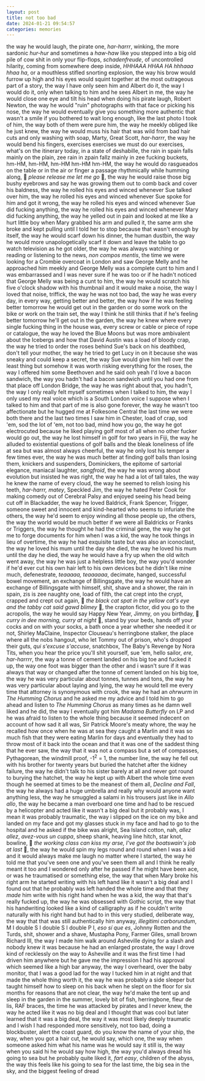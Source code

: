 ```yaml
---
layout: post
title: not too bad
date: 2024-01-21 09:54:57
categories: memories
---
```


the way he would laugh, the pirate one, *har-harrr*, winking, the more
sardonic *hur-hur* and sometimes a *haw-haw* like you stepped into a
big old pile of cow shit in only your flip-flops, *schadenfreude*, of
uncontrolled hilarity, coming from somewhere deep inside, *HHHAAA HHAA
HA hhhaaa hhaa ha*, or a mouthless stifled snorting explosion, the way
his brow would furrow up high and his eyes would squint together at
the most outrageous part of a story, the way I have only seen him and
Albert do it, the way I would do it, only when talking to him and he
sees Albert in me, the way he would close one eye and tilt his head
when doing his pirate laugh, Robert Newton, the way he would "ruin"
photographs with that face or picking his nose, the way he would
eventually give you something more authentic that wasn't a smile if
you bothered to wait long enough, like the last photo I took of him,
the way both of them were pure him, the way he meekly obliged like he
just knew, the way he would muss his hair that was wild from bad hair
cuts and only washing with soap, Marty, Great Scott, *har-harrr*, the
way he would bend his fingers, exercises exercises we must do our
exercises, what's on the itinerary today, in a state of deshabille,
the rain in spain falls mainly on the plain, zee rain in zpain fallz
mainly in zee fucking buckets, hm-HM, hm-HM, hm-HM hm-HM hm-HM, the
way he would do rasgueados on the table or in the air or finger a
passage rhythmically while humming along, 🎵 *please release me let me
go* 🎵, the way he would raise those big bushy eyebrows and say he was
growing them out to comb back and cover his baldness, the way he
rolled his eyes and winced whenever Sue talked over him, the way he
rolled his eyes and winced whenever Sue spoke for him and got it
wrong, the way he rolled his eyes and winced whenever Sue did fucking
anything, the way he rolled his eyes and winced whenever Mary did
fucking anything, the way he yelled out in pain and looked at me like
a hurt little boy when Mary grabbed his arm and pulled it, the same
arm she broke and kept pulling until I told her to stop because that
wasn't enough by itself, the way he would scarf down his dinner, the
human dustbin, the way he would more unapologetically scarf it down
and leave the table to go watch television as he got older, the way he
was always watching or reading or listening to the news, *non compos
mentis*, the time we were looking for a Crombie overcoat in London and
saw George Melly and he approached him meekly and George Melly was a
complete cunt to him and I was embarrassed and I was never sure if he
was too or if he hadn't noticed that George Melly was being a cunt to
him, the way he would scratch his five o'clock shadow with his
thumbnail and it would make a noise, the way I loved that noise,
triffick, the way he was not too bad, the way he was every day, in
every way, getting better and better, the way how if he was feeling
better tomorrow he would get out in the garden or do some work on the
bike or work on the train set, the way I think he still thinks that if
he's feeling better tomorrow he'll get out in the garden, the way he
knew where every single fucking thing in the house was, every screw or
cable or piece of rope or catalogue, the way he loved the Blue Moons
but was more ambivalent about the Icebergs and how that David Austin
was a load of bloody crap, the way he tried to order the roses behind
Sue's back on his deathbed, don't tell your mother, the way he tried
to get Lucy in on it because she was sneaky and could keep a secret,
the way Sue would give him hell over the least thing but somehow it
was worth risking everything for the roses, the way I offered him some
Beethoven and he said ooh yeah I'd love a bacon sandwich, the way you
hadn't had a bacon sandwich until you had one from that place off
London Bridge, the way he was right about that, you hadn't, the way I
only really felt myself sometimes when I talked to him, the way I only
used my real voice which is a South London voice I suppose when I
talked to him and that part of me is also gone forever, the way he
wasn't too affectionate but he hugged me at Folkesone Central the last
time we were both there and the last two times I saw him in Chester,
load of crap, sod 'em, sod the lot of 'em, not too bad, mind how you
go, the way he got electrocuted because he liked playing golf most of
all when no other fucker would go out, the way he lost himself in golf
for two years in Fiji, the way he alluded to existential questions of
golf balls and the bleak loneliness of life at sea but was almost
always cheerful, the way he only lost his temper a few times ever, the
way he was much better at finding golf balls than losing them,
knickers and suspenders, Dominickers, the epitome of sartorial
elegance, maniacal laughter, *sangfroid*, the way he was wrong about
evolution but insisted he was right, the way he had a lot of tall
tales, the way he knew the name of every cloud, the way he seemed to
relish losing his teeth, *har-harrr, matey*, Speckled Jim, the way he
hated Peter Cook for making comedy out of Cerebral Palsy and enjoyed
seeing his head being cut off in Blackadder, the way he loved
Baldrick, Frank Spencer, Trigger, someone sweet and innocent and
kind-hearted who seems to infuriate the others, the way he'd seem to
enjoy winding all those people up, the others, the way the world would
be much better if we were all Baldricks or Franks or Triggers, the way
he thought he had the criminal gene, the way he got me to forge
documents for him when I was a kid, the way he took things in lieu of
overtime, the way he had exquisite taste but was also an iconoclast,
the way he loved his mum until the day she died, the way he loved his
mum until the day he died, the way he would have a fry up when the old
witch went away, the way he was just a helpless little boy, the way
you'd wonder if he'd ever cut his own hair left to his own devices but
he didn't like mine much, defenestrate, *teaaaaa, teaaaaaa*, decimate,
hanged, successful bowel movement, an exchange of Billingsgate, the
way he would have an exchange of Billingsgate with himself, shit,
shave and a shower, the rain in spain, zis is zee naughty one, load of
filth, the cat crept into the crypt, crapped and crept out again, 🎵
*the black cat spat in the yellow cat's eye and the tabby cat said
gawd blimey* 🎵, the crapton fictor, did you go to the acropolis, the
way he would say Happy New Year, Jimmy, on you birthday, 🎵 *curry in
dee morning, curry at night* 🎵, stand by your beds, hands off your
cocks and on with your socks, a bath once a year whether she needed it
or not, Shirley MaClaine, Inspector Clouseau's herringbone stalker,
the place where all the nobs hangout, who let Tommy out of prison,
who's dropped their guts, *qui s'excuse s'accuse*, snatchbox, The
Baby's Revenge by Nora Tits, when you hear the price you'll shit
yourself, sue 'em, hello sailor, *ere, har-harrrr*, the way a tonne of
cement landed on his big toe and fucked it up, the way one foot was
bigger than the other and i wasn't sure if it was always that way or
changed after the tonne of cement landed on his big toe, the way he
was very particular about tonnes, tunnes and tons, the way he was very
particular about laying and lying, the way he would tell me every time
that attorney is synonymous with crook, the way he had an *ohrwurm* in
*The Humming Chorus* and he asked me my advice and I told him to go
ahead and listen to *The Humming Chorus* as many times as he damn well
liked and he did, the way I eventually got him *Madama Butterfly* on
LP and he was afraid to listen to the whole thing because it seemed
indecent on account of how sad it all was, Sir Patrick Moore's meaty
whore, the way he recalled how once when he was at sea they caught a
Marlin and it was so much fish that they were eating Marlin for days
and eventually they had to throw most of it back into the ocean and
that it was one of the saddest thing that he ever saw, the way that it
was not a compass but a set of compasses, Pythagorean, the windmill
proof, -1<sup>2</sup> = 1, the number line, the way he fell out with
his brother for twenty years but buried the hatchet after the kidney
failure, the way he didn't talk to his sister barely at all and never
got round to burying the hatchet, the way he kept up with Albert the
whole time even though he seemed at times to be the meanest of them
all, *Decline and Fall*, the way he always had a huge umbrella and
really why would anyone want anything less, the way he smuggled a
salami in his trousers just like in *Allo allo*, the way he became a
man overboard one time and had to be rescued by a helicopter and acted
like it wasn't a big deal but it probably was, I mean it was probably
traumatic, the way i slipped on the ice on my bike and landed on my
face and got my glasses stuck in my face and had to go to the hospital
and he asked if the bike was alright, Sea Island cotton, nah, *allez
allez*, *avez-vous un cuppa*, sheep shank, heaving line hitch, star
knot, bowline, 🎵 *the working class can kiss my arse, I've got the
boatswain's job at last* 🎵, the way he would spin my legs round and
round when I was a kid and it would always make me laugh no matter
where I started, the way he told me that you've seen one and you've
seen them all and I think he really meant it too and I wondered only
after he passed if he might have been ace, or was he traumatised or
something else, the way that when Mary broke his right arm he started
writing with his left hand like it wasn't a big deal and I found out
that he probably was left handed the whole time and that they *made*
him write with his right hand when he was a kid, the way that that's
really fucked up, the way he was obsessed with Gothic script, the way
that his handwriting looked like a kind of calligraphy as if he
couldn't write naturally with his right hand but had to in this very
studied, deliberate way, the way that that was still authentically him
anyway, *illegitimi carborundum*, M I double S I double S I double P
I, *eso sí que es*, Johnny Rotten and the Turds, shit, shower and a
shave, Mustapha Pony, Farmer Giles, small brown Richard III, the way I
made him walk around Asheville dying for a slash and nobody knew it
was because he had an enlarged prostate, the way I drove kind of
recklessly on the way to Asheville and it was the first time I had
driven him anywhere but he gave me the impression I had his approval
which seemed like a high bar anyway, the way I overheard, over the
baby monitor, that I was a good lad for the way I tucked him in at
night and that made the whole thing worth it, the way he was probably
a side sleeper but taught himself how to sleep on his back when he
slept on the floor for six months for reasons that are not clear, the
way he'd make the tent up and sleep in the garden in the summer,
lovely bit of fish, herringbone, fleur de lis, RAF braces, the time he
was attacked by pirates and I never knew, the way he acted like it was
no big deal and I thought that was cool but later learned that it was
a big deal, the way it was most likely deeply traumatic and I wish I
had responded more sensitively, not too bad, doing a blockbuster,
alert the coast guard, do you know the name of your ship, the way,
when you got a hair cut, he would say, which one, the way when someone
asked him what his name was he would say it still is, the way when you
said hi he would say how high, the way you'd always dread his going to
sea but he probably quite liked it, *fart easy*, children of the
abyss, the way this feels like his going to sea for the last time, the
big sea in the sky, and the biggest feeling of dread
